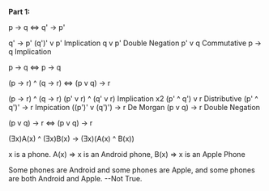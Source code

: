 **Part 1:**

p -> q <=> q' -> p'

q' -> p'
(q')' v p'      Implication
q v p'          Double Negation
p' v q          Commutative
p -> q          Implication

p -> q <=> p -> q



(p -> r) ^ (q -> r) <=> (p v q) -> r

(p -> r) ^ (q -> r)
(p' v r) ^ (q' v r)     Implication x2
(p' ^ q') v r           Distributive
(p' ^ q')' -> r         Impication
((p')' v (q')') -> r    De Morgan
(p v q) -> r            Double Negation

(p v q) -> r <=> (p v q) -> r



(Ǝx)A(x) ^ (Ǝx)B(x) -> (Ǝx)(A(x) ^ B(x))

x is a phone.
A(x) => x is an Android phone, B(x) => x is an Apple Phone

Some phones are Android and some phones are Apple, and some phones are both Android and Apple.
--Not True.
